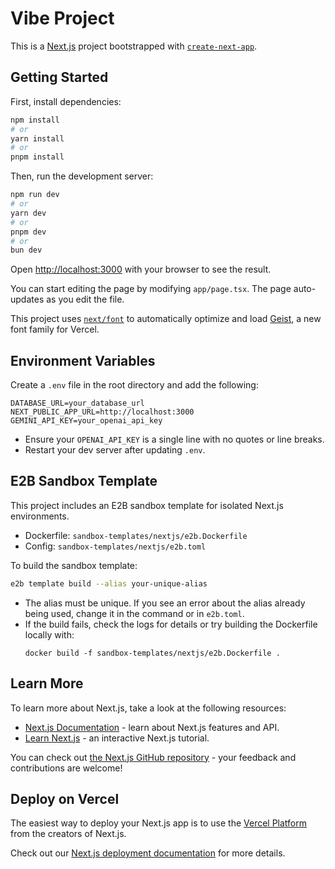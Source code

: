 # Vibe Project

This is a [Next.js](https://nextjs.org) project bootstrapped with [`create-next-app`](https://nextjs.org/docs/app/api-reference/cli/create-next-app).

## Getting Started

First, install dependencies:

```bash
npm install
# or
yarn install
# or
pnpm install
```

Then, run the development server:

```bash
npm run dev
# or
yarn dev
# or
pnpm dev
# or
bun dev
```

Open [http://localhost:3000](http://localhost:3000) with your browser to see the result.

You can start editing the page by modifying `app/page.tsx`. The page auto-updates as you edit the file.

This project uses [`next/font`](https://nextjs.org/docs/app/building-your-application/optimizing/fonts) to automatically optimize and load [Geist](https://vercel.com/font), a new font family for Vercel.

## Environment Variables

Create a `.env` file in the root directory and add the following:

```
DATABASE_URL=your_database_url
NEXT_PUBLIC_APP_URL=http://localhost:3000
GEMINI_API_KEY=your_openai_api_key
```

- Ensure your `OPENAI_API_KEY` is a single line with no quotes or line breaks.
- Restart your dev server after updating `.env`.

## E2B Sandbox Template

This project includes an E2B sandbox template for isolated Next.js environments.

- Dockerfile: `sandbox-templates/nextjs/e2b.Dockerfile`
- Config: `sandbox-templates/nextjs/e2b.toml`

To build the sandbox template:

```bash
e2b template build --alias your-unique-alias
```

- The alias must be unique. If you see an error about the alias already being used, change it in the command or in `e2b.toml`.
- If the build fails, check the logs for details or try building the Dockerfile locally with:
  ```
  docker build -f sandbox-templates/nextjs/e2b.Dockerfile .
  ```

## Learn More

To learn more about Next.js, take a look at the following resources:

- [Next.js Documentation](https://nextjs.org/docs) - learn about Next.js features and API.
- [Learn Next.js](https://nextjs.org/learn) - an interactive Next.js tutorial.

You can check out [the Next.js GitHub repository](https://github.com/vercel/next.js) - your feedback and contributions are welcome!

## Deploy on Vercel

The easiest way to deploy your Next.js app is to use the [Vercel Platform](https://vercel.com/new?utm_medium=default-template&filter=next.js&utm_source=create-next-app&utm_campaign=create-next-app-readme) from the creators of Next.js.

Check out our [Next.js deployment documentation](https://nextjs.org/docs/app/building-your-application/deploying) for more details.
